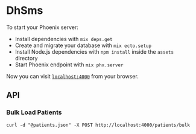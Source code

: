 # DhSms

To start your Phoenix server:

  * Install dependencies with `mix deps.get`
  * Create and migrate your database with `mix ecto.setup`
  * Install Node.js dependencies with `npm install` inside the `assets` directory
  * Start Phoenix endpoint with `mix phx.server`

Now you can visit [`localhost:4000`](http://localhost:4000) from your browser.

## API
### Bulk Load Patients

```
curl -d "@patients.json" -X POST http://localhost:4000/patients/bulk
```

